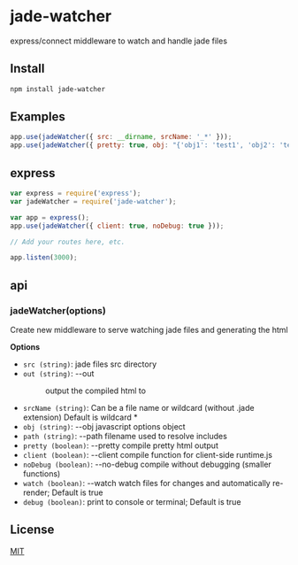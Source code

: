 jade-watcher
============

express/connect middleware to watch and handle jade files

## Install

```bash
npm install jade-watcher
```

## Examples

```js
app.use(jadeWatcher({ src: __dirname, srcName: '_*' }));
app.use(jadeWatcher({ pretty: true, obj: "{'obj1': 'test1', 'obj2': 'test2'}" }));
```

## express

```javascript
var express = require('express');
var jadeWatcher = require('jade-watcher');

var app = express();
app.use(jadeWatcher({ client: true, noDebug: true }));

// Add your routes here, etc.

app.listen(3000);
```

## api

### jadeWatcher(options)

Create new middleware to serve watching jade files and generating the html

**Options**

- `src (string)`:                      jade files src directory
- `out (string)`:       --out <dir>    output the compiled html to <dir>
- `srcName (string)`:                  Can be a file name or wildcard (without .jade extension) Default is wildcard *
- `obj (string)`:       --obj <str>    javascript options object 
- `path (string)`:      --path <path>  filename used to resolve includes
- `pretty (boolean)`:   --pretty       compile pretty html output
- `client (boolean)`:   --client       compile function for client-side runtime.js
- `noDebug (boolean)`:  --no-debug     compile without debugging (smaller functions)
- `watch (boolean)`:    --watch        watch files for changes and automatically re-render; Default is true
- `debug (boolean)`:                   print to console or terminal; Default is true

## License

[MIT](LICENSE)
